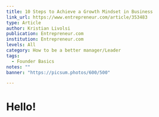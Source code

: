 ```yaml
---
title: 10 Steps to Achieve a Growth Mindset in Business
link_url: https://www.entrepreneur.com/article/353483
type: Article
author: Kristian Livolsi
publication: Entrepreneur.com
institution: Entrepreneur.com
levels: All
category: How to be a better manager/Leader
tags:
  - Founder Basics
notes: ""
banner: "https://picsum.photos/600/500"

---
```


# Hello!
